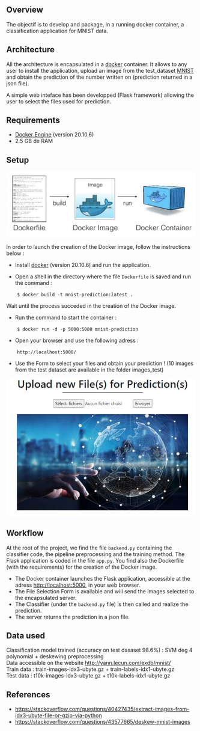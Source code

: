 ## Overview
The objectif is to develop and package, in a running docker container, a classification application for MNIST data.

##  Architecture

All the architecture is encapsulated in a [docker](https://www.docker.com/) container. It allows to any user to install the application, upload an image from the test_dataset [MNIST](http://yann.lecun.com/exdb/mnist/) and obtain the prediction of the number written on (prediction returned in a json file).

A simple web inteface has been developped (Flask framework) allowing the user to select the files used for prediction.

##  Requirements

* [Docker Engine](https://docs.docker.com/install/) (version 20.10.6)
* 2.5 GB de RAM

##  Setup
<p align="center">
<img src="img/docker_image.JPG" alt="drawing" width="500"/>
</p>

In order to launch the creation of the Docker image, follow the instructions below :

- Install [docker](https://www.docker.com/) (version 20.10.6) and run the application.

- Open a shell in the directory where the file ```Dockerfile``` is saved and run the command :
```
    $ docker build -t mnist-prediction:latest .
```
Wait until the process succeded in the creation of the Docker image.

- Run the command to start the container :
```
    $ docker run -d -p 5000:5000 mnist-prediction
```

- Open your browser and use the following adress :
```
    http://localhost:5000/
```

- Use the Form to select your files and obtain your prediction ! (10 images from the test dataset are available in the folder images_test)

<p align="center">
<img src="img/app.JPG" alt="drawing" width="500"/>
</p>

##  Workflow

At the root of the project, we find the file ```backend.py``` containing the classifier code, the pipeline preprocessing and the training method. 
The Flask application is coded in the file ```app.py```. You find also the Dockerfile (with the requirements) for the creation of the Docker image.

- The Docker container launches the Flask application, accessible at the adress [http://localhost:5000](http://localhost:5000/), in your web browser.
- The File Selection Form is available and will send the images selected to the encapsulated server.
- The Classifier (under the ```backend.py``` file) is then called and realize the prediction.
- The server returns the prediction in a json file.

## Data used
Classification model trained (accuracy on test dasaset 98.6%) : SVM deg 4 polynomial + deskewing preprocessing  
Data accessible on the website http://yann.lecun.com/exdb/mnist/  
Train data : train-images-idx3-ubyte.gz + train-labels-idx1-ubyte.gz  
Test data : t10k-images-idx3-ubyte.gz + t10k-labels-idx1-ubyte.gz  

##  References
- https://stackoverflow.com/questions/40427435/extract-images-from-idx3-ubyte-file-or-gzip-via-python
- https://stackoverflow.com/questions/43577665/deskew-mnist-images
